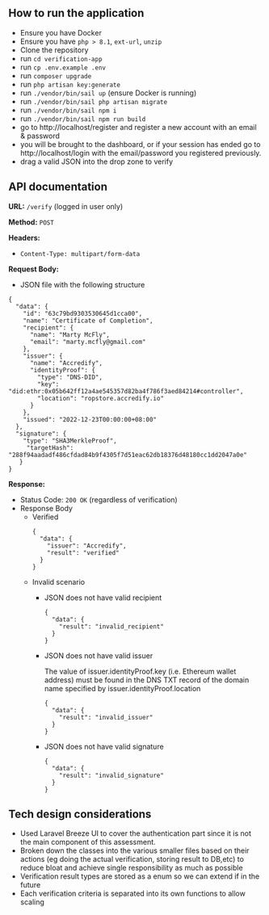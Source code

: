 ## How to run the application
- Ensure you have Docker
- Ensure you have `php > 8.1`, `ext-url`, `unzip`
- Clone the repository
- run `cd verification-app`
- run `cp .env.example .env`
- run `composer upgrade`
- run `php artisan key:generate`
- run `./vendor/bin/sail up` (ensure Docker is running)
- run `./vendor/bin/sail php artisan migrate`
- run `./vendor/bin/sail npm i`
- run `./vendor/bin/sail npm run build`
- go to http://localhost/register and register a new account with an email & password
- you will be brought to the dashboard, or if your session has ended go to http://localhost/login with the email/password you registered previously.
- drag a valid JSON into the drop zone to verify

## API documentation

**URL:** `/verify` (logged in user only)

**Method:** `POST`

**Headers:**
-   `Content-Type: multipart/form-data`
    
**Request Body:**
-   JSON file with the following structure
    
```
{
  "data": {
    "id": "63c79bd9303530645d1cca00",
    "name": "Certificate of Completion",
    "recipient": { 
      "name": "Marty McFly",  
      "email": "marty.mcfly@gmail.com"
    },
    "issuer": {
      "name": "Accredify",
      "identityProof": {
        "type": "DNS-DID",
        "key": "did:ethr:0x05b642ff12a4ae545357d82ba4f786f3aed84214#controller",
        "location": "ropstore.accredify.io"
      }
    },
	"issued": "2022-12-23T00:00:00+08:00"
  },
  "signature": {
    "type": "SHA3MerkleProof",
	 "targetHash": "288f94aadadf486cfdad84b9f4305f7d51eac62db18376d48180cc1dd2047a0e"
   }
}
```
**Response:**
-   Status Code: `200 OK` (regardless of verification)
-   Response Body
    -   Verified
		```
		{
		  "data": {
		    "issuer": "Accredify",
		    "result": "verified"
		  }
		}
		```
	-   Invalid scenario
		-   JSON does not have valid recipient
			```
			{
			  "data": {
			    "result": "invalid_recipient"
			  }
			}
			```
		-   JSON does not have valid issuer  
			
			The value of issuer.identityProof.key (i.e. Ethereum wallet address) must be found in the DNS TXT record of the domain name specified by issuer.identityProof.location
			```
			{
			  "data": {
			    "result": "invalid_issuer"
			  }
			}
			```

		-   JSON does not have valid signature
			```
			{
			  "data": {
    			"result": "invalid_signature"
			  }
			}
			```
## Tech design considerations
- Used Laravel Breeze UI to cover the authentication part since it is not the main component of this assessment.
- Broken down the classes into the various smaller files based on their actions (eg doing the actual verification, storing result to DB,etc) to reduce bloat and achieve single responsibility as much as possible
- Verification result types are stored as a enum so we can extend if in the future
- Each verification criteria is separated into its own functions to allow scaling

